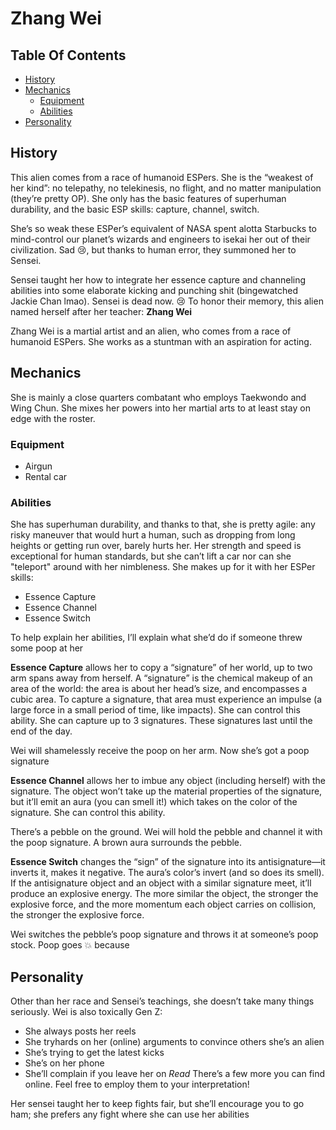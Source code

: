 # Zhang Wei <!-- omit from toc -->

## Table Of Contents <!-- omit from toc -->

- [History](#history)
- [Mechanics](#mechanics)
  - [Equipment](#equipment)
  - [Abilities](#abilities)
- [Personality](#personality)

## History

This alien comes from a race of humanoid ESPers. She is the “weakest of her kind”: no telepathy, no telekinesis, no flight, and no matter manipulation (they’re pretty OP). She only has the basic features of superhuman durability, and the basic ESP skills: capture, channel, switch.

She’s so weak these ESPer’s equivalent of NASA spent alotta Starbucks to mind-control our planet’s wizards and engineers to isekai her out of their civilization. Sad 😢, but thanks to human error, they summoned her to Sensei.

Sensei taught her how to integrate her essence capture and channeling abilities into some elaborate kicking and punching shit (bingewatched Jackie Chan lmao). Sensei is dead now. 😢 To honor their memory, this alien named herself after her teacher: **Zhang Wei**

Zhang Wei is a martial artist and an alien, who comes from a race of humanoid ESPers. She works as a stuntman with an aspiration for acting.

## Mechanics

She is mainly a close quarters combatant who employs Taekwondo and Wing Chun. She mixes her powers into her martial arts to at least stay on edge with the roster.

### Equipment

- Airgun
- Rental car

### Abilities

She has superhuman durability, and thanks to that, she is pretty agile: any risky maneuver that would hurt a human, such as dropping from long heights or getting run over, barely hurts her. Her strength and speed is exceptional for human standards, but she can’t lift a car nor can she "teleport" around with her nimbleness. She makes up for it with her ESPer skills:

- Essence Capture
- Essence Channel
- Essence Switch

To help explain her abilities, I’ll explain what she’d do if someone threw some poop at her

**Essence Capture** allows her to copy a “signature” of her world, up to two arm spans away from herself. A “signature” is the chemical makeup of an area of the world: the area is about her head’s size, and encompasses a cubic area. To capture a signature, that area must experience an impulse (a large force in a small period of time, like impacts). She can control this ability. She can capture up to 3 signatures. These signatures last until the end of the day.

Wei will shamelessly receive the poop on her arm. Now she’s got a poop signature

**Essence Channel** allows her to imbue any object (including herself) with the signature. The object won’t take up the material properties of the signature, but it’ll emit an aura (you can smell it!) which takes on the color of the signature. She can control this ability.

There’s a pebble on the ground. Wei will hold the pebble and channel it with the poop signature. A brown aura surrounds the pebble.

**Essence Switch** changes the “sign” of the signature into its antisignature—it inverts it, makes it negative. The aura’s color’s invert (and so does its smell). If the antisignature object and an object with a similar signature meet, it’ll produce an explosive energy. The more similar the object, the stronger the explosive force, and the more momentum each object carries on collision, the stronger the explosive force.

Wei switches the pebble’s poop signature and throws it at someone’s poop stock. Poop goes 💥 because

## Personality

Other than her race and Sensei’s teachings, she doesn’t take many things seriously. Wei is also toxically Gen Z:

- She always posts her reels
- She tryhards on her (online) arguments to convince others she’s an alien
- She’s trying to get the latest kicks
- She’s on her phone
- She’ll complain if you leave her on *Read*
There’s a few more you can find online. Feel free to employ them to your interpretation!

Her sensei taught her to keep fights fair, but she’ll encourage you to go ham; she prefers any fight where she can use her abilities
